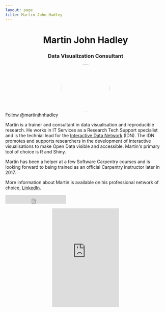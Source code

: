 ```yaml
---
layout: page
title: Martin John Hadley
---
```


<div class="row align-items-center">
<div class="col-md-8 col-sm-8">
    <center>
    <h1>Martin John Hadley</h1>
        <h3>Data Visualization Consultant</h3>
    </center>
</div>

<div class="col-md-4 col-sm-4">
<center><img src="../img/profile-pic_martin-john-hadley.jpg" style="border-radius: 50%;
    width: 150px;
    height: 150px;"></center>
    <a href="https://twitter.com/martinjhnhadley" class="twitter-follow-button" data-size="large" data-show-count="false">Follow @martinjhnhadley</a><script async="" src="//platform.twitter.com/widgets.js" charset="utf-8"></script>
    </div>
    </div>

<div class="row">
<div class="col-md-8 col-sm-8">
<p>Martin is a trainer and consultant in data visualisation and reproducible research. He works in IT Services as a Research Tech Support specialist and is the technial lead for the <a href="http://idn.web.ox.ac.uk" target="_blank">Interactive Data Network</a> (IDN). The IDN promotes and supports researchers in the development of interactive visualisations to make Open Data visible and accessible. Martin's primary tool of choice is R and Shiny.</p>
<p>Martin has been a helper at a few Software Carpentry courses and is looking forward to being trained as an official Carpentry instructor later in 2017.</p>
<p>
More information about Martin is available on his professional network of choice, <a href="https://www.linkedin.com/in/martinjohnhadley" target="_blank">LinkedIn</a>.</p>

<iframe id="twitter-widget-0" scrolling="no" frameborder="0" allowtransparency="true" class="twitter-follow-button twitter-follow-button-rendered" title="Twitter Follow Button" src="http://platform.twitter.com/widgets/follow_button.9384f3649360e38a7002082a80b92414.en.html#dnt=false&amp;id=twitter-widget-0&amp;lang=en&amp;screen_name=martinjhnhadley&amp;show_count=false&amp;show_screen_name=true&amp;size=l&amp;time=1502368432669" style="position: static; visibility: visible; width: 191px; height: 28px;" data-screen-name="martinjhnhadley"></iframe><script async="" src="//platform.twitter.com/widgets.js" charset="utf-8"></script>
</div>

<div class="col-md-4 col-sm-4">
<p>
</p><div style="width:100%;text-align:center"><iframe src="https://orcid.org/static/html/widget.html?orcid=0000-0002-3039-6849&amp;t=b28e3c&amp;locale=en" frameborder="0" height="310" width="210px" vspace="0" hspace="0" marginheight="5" marginwidth="5" scrolling="no" allowtransparency="true"></iframe></div>
<p></p>
</div>

</div>
